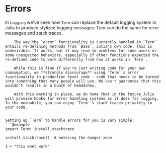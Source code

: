 # Errors

In `Logging` we've seen how `Term` can replace the default logging system in Julia to produce stylized logging messages. `Term` can do the same for error messages and stack traces.


``` danger "Danger zone"
    The way the `error` functionality is currently handled in `Term` entails re-defining methods from `Base`, Julia's own code. This is undesirable. It works, but it may lead to problems for some users or some unexpected behaviors, especially if other functions expected the re-defined code to work differently from how it works in `Term`. 

    While this is fine if you're just writing code for your own comsumption, we **strongly discourage** using `Term`'s error functionality in production level code - code that needs to be turned into something that many people will use. We can't guarantee that this wouldn't results in a bunch of headaches. 
    
    With this warning in place, we do home that in the future Julia will provide hooks for error handling systems as it does for logging. In the meanwhile, you can enjoy `Term`'s stack traces privately in your code.


Setting up `Term` to handle errors for you is very simple:
```@example
import Term: install_stacktrace

install_stacktrace()  # entering the danger zone

1 + "this wont work"
```